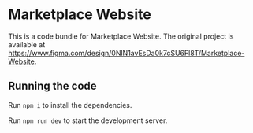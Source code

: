 
  # Marketplace Website

  This is a code bundle for Marketplace Website. The original project is available at https://www.figma.com/design/0NlN1avEsDa0k7cSU6Fl8T/Marketplace-Website.

  ## Running the code

  Run `npm i` to install the dependencies.

  Run `npm run dev` to start the development server.
  